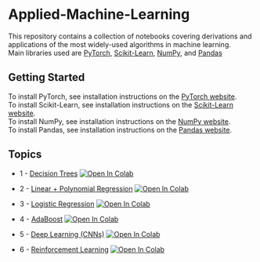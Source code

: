 # Applied-Machine-Learning
This repository contains a collection of notebooks covering derivations and applications of the most widely-used algorithms in machine learning.  
Main libraries used are [PyTorch](https://github.com/pytorch/pytorch), [Scikit-Learn](https://github.com/scikit-learn/scikit-learn), [NumPy](https://github.com/numpy/numpy), and [Pandas](https://github.com/pandas-dev/pandas)

## Getting Started
To install PyTorch, see installation instructions on the [PyTorch website](pytorch.org).  
To install Scikit-Learn, see installation instructions on the [Scikit-Learn website](scikit-learn.org).  
To install NumPy, see installation instructions on the [NumPy website](numpy.org).  
To install Pandas, see installation instructions on the [Pandas website](pandas.pydata.org).  

## Topics

* 1 - [Decision Trees](https://github.com/roynwu/Applied-Machine-Learning/blob/master/1.%20Decision%20Trees/notebook/decision_tree.ipynb) [![Open In Colab](https://colab.research.google.com/assets/colab-badge.svg)](https://colab.research.google.com/drive/1ifxNBdChd_8kqgWBxx9IEgce0afeEMMg?usp=sharing)

* 2 - [Linear + Polynomial Regression](https://github.com/roynwu/Applied-Machine-Learning/blob/master/2.%20Linear%20%2B%20Polynomal%20Regression/notebook/linear%2Bpoly_regression.ipynb) [![Open In Colab](https://colab.research.google.com/assets/colab-badge.svg)](https://colab.research.google.com/drive/1aIYae6nJXeQlOmgZYpI700C2fGZUmMIg?usp=sharing)

* 3 - [Logistic Regression](https://github.com/roynwu/Applied-Machine-Learning/blob/master/3.%20Logistic%20Regression/notebook/logistic_regression.ipynb) [![Open In Colab](https://colab.research.google.com/assets/colab-badge.svg)](https://colab.research.google.com/drive/1T4Fk8J47EXLyJ4bHCR9OQGndrX2uYsy2?usp=sharing)

* 4 - [AdaBoost](https://github.com/roynwu/Applied-Machine-Learning/blob/master/4.%20Adaboost/notebook/boosted.ipynb) [![Open In Colab](https://colab.research.google.com/assets/colab-badge.svg)](https://colab.research.google.com/drive/1lJFy_A9Y69_vNTe1hubvhiUCNfcOL9U7?usp=sharing)

* 5 - [Deep Learning (CNNs)](https://github.com/roynwu/Applied-Machine-Learning/blob/master/5.%20Deep%20Learning%20(CNNs)/noteboook/cnn_classification.ipynb) [![Open In Colab](https://colab.research.google.com/assets/colab-badge.svg)](https://colab.research.google.com/drive/1tPsoSiJMf33XWYHnFogkJk3H7WDS8G7T?usp=sharing)

* 6 - [Reinforcement Learning](https://github.com/roynwu/Applied-Machine-Learning/blob/master/6.%20Reinforcement%20Learning/notebook/mountain_car.ipynb) [![Open In Colab](https://colab.research.google.com/assets/colab-badge.svg)](https://colab.research.google.com/drive/1iSQZtyBd7bSMSRamHups4tkLPawmCcOJ?usp=sharing)
